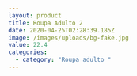 ```yaml
---
layout: product
title: Roupa Adulto 2
date: 2020-04-25T02:28:39.185Z
image: /images/uploads/bg-fake.jpg
value: 22.4
categories:
  - category: "Roupa adulto "
---
```

